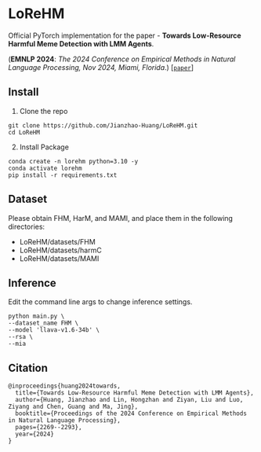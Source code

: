 # LoReHM
Official PyTorch implementation for the paper - **Towards Low-Resource Harmful Meme Detection with LMM Agents**.

(**EMNLP 2024**: *The 2024 Conference on Empirical Methods in Natural Language Processing, Nov 2024, Miami, Florida*.) [[`paper`](https://aclanthology.org/2024.emnlp-main.136.pdf)]

## Install

1. Clone the repo
```
git clone https://github.com/Jianzhao-Huang/LoReHM.git
cd LoReHM
```

2. Install Package
```
conda create -n lorehm python=3.10 -y
conda activate lorehm
pip install -r requirements.txt
```

## Dataset

Please obtain FHM, HarM, and MAMI, and place them in the following directories: 

- LoReHM/datasets/FHM
- LoReHM/datasets/harmC
- LoReHM/datasets/MAMI

## Inference
Edit the command line args to change inference settings.

```
python main.py \
--dataset_name FHM \
--model 'llava-v1.6-34b' \
--rsa \
--mia
```

## Citation

```
@inproceedings{huang2024towards,
  title={Towards Low-Resource Harmful Meme Detection with LMM Agents},
  author={Huang, Jianzhao and Lin, Hongzhan and Ziyan, Liu and Luo, Ziyang and Chen, Guang and Ma, Jing},
  booktitle={Proceedings of the 2024 Conference on Empirical Methods in Natural Language Processing},
  pages={2269--2293},
  year={2024}
}
```
